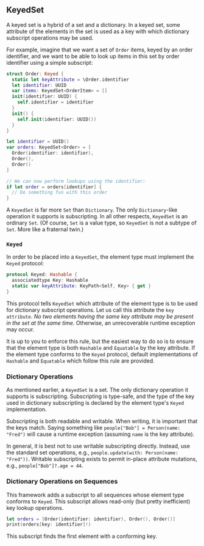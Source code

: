 ## KeyedSet

A keyed set is a hybrid of a set and a dictionary. In a keyed set, some attribute of the elements in the set is used as a key with which dictionary subscript operations may be used.

For example, imagine that we want a set of `Order` items, keyed by an order identifier, and we want to be able to look up items in this set by order identifier using a simple subscript:

```swift
struct Order: Keyed {
  static let keyAttribute = \Order.identifier
  let identifier: UUID
  var items: KeyedSet<OrderItem> = []
  init(identifier: UUID) {
    self.identifier = identifier
  }
  init() {
    self.init(identifier: UUID())
  }
}

let identifier = UUID()
var orders: KeyedSet<Order> = [
  Order(identifier: identifier),
  Order(),
  Order()
]

// We can now perform lookups using the identifier:
if let order = orders[identifier] {
  // Do something fun with this order
}
```

A `KeyedSet` is far more `Set` than `Dictionary`. The only `Dictionary`-like operation it supports is subscripting. In all other respects, `KeyedSet` is an ordinary `Set`. (Of course, `Set` is a value type, so `KeyedSet` is not a subtype of `Set`. More like a fraternal twin.)

### `Keyed`

In order to be placed into a `KeyedSet`, the element type must implement the `Keyed` protocol:

```swift
protocol Keyed: Hashable {
  associatedtype Key: Hashable
  static var keyAttribute: KeyPath<Self, Key> { get }
}
```

This protocol tells `KeyedSet` which attribute of the element type is to be used for dictionary subscript operations. Let us call this attribute the `key attribute`. _No two elements having the same key attribute may be present in the set at the same time._ Otherwise, an unrecoverable runtime exception may occur.

It is up to you to enforce this rule, but the easiest way to do so is to ensure that the element type is both `Hashable` and `Equatable` by the key attribute. If the element type conforms to the `Keyed` protocol, default implementations of `Hashable` and `Equatable` which follow this rule are provided.

### Dictionary Operations

As mentioned earlier, a `KeyedSet` is a set. The only dictionary operation it supports is subscripting. Subscripting is type-safe, and the type of the key used in dictionary subscripting is declared by the element type's `Keyed` implementation.

Subscripting is both readable and writable. When writing, it is important that the keys match. Saying something like `people["Bob"] = Person(name: "Fred")` will cause a runtime exception (assuming `name` is the key attribute).

In general, it is best not to use writable subscripting directly. Instead, use the standard set operations, e.g., `people.update(with: Person(name: "Fred"))`. Writable subscripting exists to permit in-place attribute mutations, e.g., `people["Bob"]?.age = 44`.

### Dictionary Operations on Sequences

This framework adds a subscript to all sequences whose element type conforms to `Keyed`. This subscript allows read-only (but pretty inefficient) key lookup operations.

```swift
let orders = [Order(identifier: identifier), Order(), Order()]
print(orders[key: identifier]!)
```

This subscript finds the first element with a conforming key.
